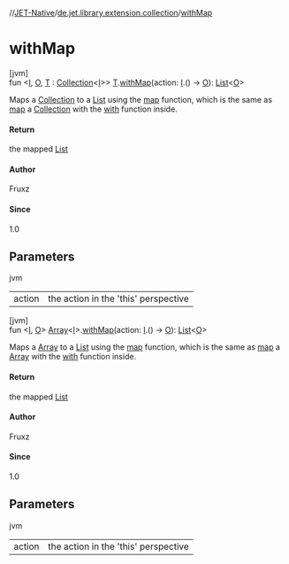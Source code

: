//[JET-Native](../../index.md)/[de.jet.library.extension.collection](index.md)/[withMap](with-map.md)

# withMap

[jvm]\
fun &lt;[I](with-map.md), [O](with-map.md), [T](with-map.md) : [Collection](https://kotlinlang.org/api/latest/jvm/stdlib/kotlin.collections/-collection/index.html)&lt;[I](with-map.md)&gt;&gt; [T](with-map.md).[withMap](with-map.md)(action: [I](with-map.md).() -&gt; [O](with-map.md)): [List](https://kotlinlang.org/api/latest/jvm/stdlib/kotlin.collections/-list/index.html)&lt;[O](with-map.md)&gt;

Maps a [Collection](https://kotlinlang.org/api/latest/jvm/stdlib/kotlin.collections/-collection/index.html) to a [List](https://kotlinlang.org/api/latest/jvm/stdlib/kotlin.collections/-list/index.html) using the [map](https://kotlinlang.org/api/latest/jvm/stdlib/kotlin/index.html) function, which is the same as [map](https://kotlinlang.org/api/latest/jvm/stdlib/kotlin/index.html) a [Collection](https://kotlinlang.org/api/latest/jvm/stdlib/kotlin.collections/-collection/index.html) with the [with](https://kotlinlang.org/api/latest/jvm/stdlib/kotlin/index.html) function inside.

#### Return

the mapped [List](https://kotlinlang.org/api/latest/jvm/stdlib/kotlin.collections/-list/index.html)

#### Author

Fruxz

#### Since

1.0

## Parameters

jvm

| | |
|---|---|
| action | the action in the 'this' perspective |

[jvm]\
fun &lt;[I](with-map.md), [O](with-map.md)&gt; [Array](https://kotlinlang.org/api/latest/jvm/stdlib/kotlin/-array/index.html)&lt;[I](with-map.md)&gt;.[withMap](with-map.md)(action: [I](with-map.md).() -&gt; [O](with-map.md)): [List](https://kotlinlang.org/api/latest/jvm/stdlib/kotlin.collections/-list/index.html)&lt;[O](with-map.md)&gt;

Maps a [Array](https://kotlinlang.org/api/latest/jvm/stdlib/kotlin/-array/index.html) to a [List](https://kotlinlang.org/api/latest/jvm/stdlib/kotlin.collections/-list/index.html) using the [map](https://kotlinlang.org/api/latest/jvm/stdlib/kotlin/index.html) function, which is the same as [map](https://kotlinlang.org/api/latest/jvm/stdlib/kotlin/index.html) a [Array](https://kotlinlang.org/api/latest/jvm/stdlib/kotlin/-array/index.html) with the [with](https://kotlinlang.org/api/latest/jvm/stdlib/kotlin/index.html) function inside.

#### Return

the mapped [List](https://kotlinlang.org/api/latest/jvm/stdlib/kotlin.collections/-list/index.html)

#### Author

Fruxz

#### Since

1.0

## Parameters

jvm

| | |
|---|---|
| action | the action in the 'this' perspective |
